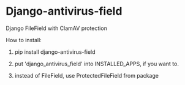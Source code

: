 Django-antivirus-field
======================

Django FileField with ClamAV protection

How to install:

1. pip install django-antivirus-field

2. put 'django_antivirus_field' into INSTALLED_APPS, if you want to.

3. instead of FileField, use ProtectedFileField from package